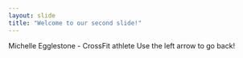 ```yaml
---
layout: slide
title: "Welcome to our second slide!"
---
```

Michelle Egglestone - CrossFit athlete 
Use the left arrow to go back!
